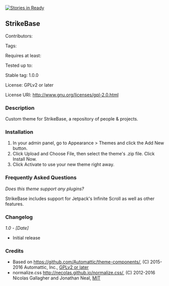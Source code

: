 [![Stories in Ready](https://badge.waffle.io/a8cteam51/strikebase.png?label=ready&title=Ready)](https://waffle.io/a8cteam51/strikebase)
## StrikeBase

Contributors:

Tags:

Requires at least:

Tested up to:

Stable tag: 1.0.0

License: GPLv2 or later

License URI: http://www.gnu.org/licenses/gpl-2.0.html

### Description

Custom theme for StrikeBase, a repository of people & projects.

### Installation

1. In your admin panel, go to Appearance > Themes and click the Add New button.
2. Click Upload and Choose File, then select the theme's .zip file. Click Install Now.
3. Click Activate to use your new theme right away.

### Frequently Asked Questions

*Does this theme support any plugins?*

StrikeBase includes support for Jetpack's Infinite Scroll as well as other features.

### Changelog

*1.0 - [Date]*
* Initial release

### Credits

* Based on https://github.com/Automattic/theme-components/, (C) 2015-2016 Automattic, Inc., [GPLv2 or later](https://www.gnu.org/licenses/gpl-2.0.html)
* normalize.css http://necolas.github.io/normalize.css/, (C) 2012-2016 Nicolas Gallagher and Jonathan Neal, [MIT](http://opensource.org/licenses/MIT)
